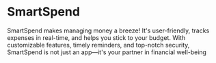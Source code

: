 # SmartSpend
SmartSpend makes managing money a breeze! It's user-friendly, tracks expenses in real-time, and helps you stick to your budget. With customizable features, timely reminders, and top-notch security, SmartSpend is not just an app—it's your partner in financial well-being
